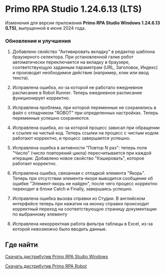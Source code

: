 #  Primo RPA Studio 1.24.6.13 (LTS) 

Изменения для версии приложения **Primo RPA Studio Windows 1.24.6.13 (LTS)**, выпущенной в июне 2024 года. 

### Обновления и улучшения

1. Добавлено свойство "Активировать вкладку" в редактор шаблона браузерного селектора. При установленной галке робот автоматически переключается на вкладку в браузере, соответствующую заданным параметрам (URL, Заголовок, Индекс)  и производит необходимое действие (например, клик или ввод текста).

1. Исправлена ошибка, из-за которой не работало ежедневное расписание в Robot Runner. Теперь ежедневное расписание функционирует корректно.

1. Исправлена проблема, при которой переменные не сохранялись в файл с отладчиком "ROBOT" при определенных настройках. Теперь переменные успешно сохраняются. 

1. Исправлена ошибка, из-за которой процесс зависал при обращении к ссылке на чистый код. Теперь ссылки на процесс с чистым кодом работают корректно, и процесс завершается успешно.

1. Исправлена ошибка в активности "Повтор N раз": теперь поле "Число" (число повторений цикла) пересчитывается при каждой итерации. Добавлено новое свойство "Кэшировать", которое работает корректно.

1. Исправлена ошибка, связанная с отладкой элемента "Якорь". Теперь при отсутствии элемента-якоря выводится сообщение об ошибке "Элемент-якорь не найден", после чего процесс корректно переходит в блоки Catch и Finally, завершаясь успешно.

1. Исправлена ошибка вызова справки из Студии. В английском интерфейсе теперь при нажатии на иконку справки происходит корректный переход на соответствующую страницу документации по выбранному элементу

1. Исправлена некорректная работа фильтра таблицы в Excel, из-за которой невозможно было вводить данные.


## Где найти 

[Скачать дистрибутив Primo RPA Studio Windows](https://disk.primo-rpa.ru/index.php/s/t9BHBjR6PP06Yax?path=%2FRelease%2FStudio)

[Скачать дистрибутив Primo RPA Robot](https://disk.primo-rpa.ru/index.php/s/t9BHBjR6PP06Yax?path=%2FRelease%2FRobot)
